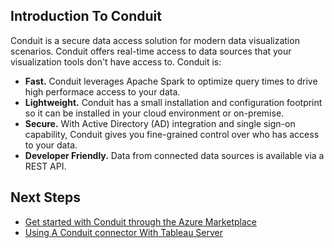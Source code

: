 ## Introduction To Conduit

Conduit is a secure data access solution for modern data visualization scenarios. Conduit offers real-time access to data sources that your visualization tools don't have access to. Conduit is:
* __Fast.__ Conduit leverages Apache Spark to optimize query times to drive high performace access to your data.
* __Lightweight.__ Conduit has a small installation and configuration footprint so it can be installed in your cloud environment or on-premise.
* __Secure.__ With Active Directory (AD) integration and single sign-on capability, Conduit gives you fine-grained control over who has access to your data.
* __Developer Friendly.__ Data from connected data sources is available via a REST API.

## Next Steps
* [Get started with Conduit through the Azure Marketplace]()
* [Using A Conduit connector With Tableau Server](tableau-server-connect.md)


